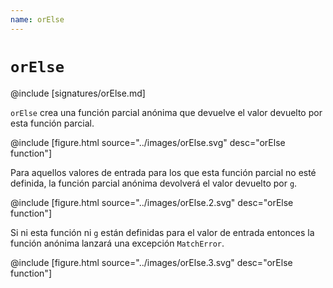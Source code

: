 ```yaml
---
name: orElse
---
```


# `orElse`

@include [signatures/orElse.md]

`orElse` crea una función parcial anónima que devuelve el valor devuelto por esta función parcial.

@include [figure.html source="../images/orElse.svg" desc="orElse function"]

Para aquellos valores de entrada para los que esta función parcial no esté definida, la función parcial anónima devolverá el valor devuelto por `g`.

@include [figure.html source="../images/orElse.2.svg" desc="orElse function"]

Si ni esta función ni `g` están definidas para el valor de entrada entonces la función anónima lanzará una excepción `MatchError`.

@include [figure.html source="../images/orElse.3.svg" desc="orElse function"]
